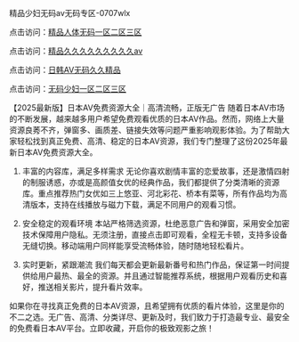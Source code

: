 精品少妇无码av无码专区-0707wlx


点击访问：<a href="https://bsdf-5f5.pages.dev/">精品人体无码一区二区三区</a>

点击访问：<a href="https://vassv.pages.dev/">精品久久久久久久久久久aⅴ</a>

点击访问：<a href="https://gfd-5xg.pages.dev/">日韩AV无码久久精品</a>

点击访问：<a href="https://fdhf-454.pages.dev/">无码少妇一区二区三区</a>


【2025最新版】日本AV免费资源大全｜高清流畅，正版无广告
随着日本AV市场的不断发展，越来越多用户希望免费观看优质的日本AV作品。然而，网络上大量资源良莠不齐，弹窗多、画质差、链接失效等问题严重影响观影体验。为了帮助大家轻松找到真正免费、高清、稳定的日本AV资源，我们专门整理了这份2025年最新日本AV免费资源大全。

1. 丰富的内容库，满足多样需求
无论你喜欢剧情丰富的恋爱故事，还是激情四射的制服诱惑，亦或是高颜值女优的经典作品，我们都提供了分类清晰的资源库。重点推荐热门女优如三上悠亚、河北彩花、桥本有菜等，所有作品均为高清版本，支持在线播放与磁力下载，满足不同用户的观看习惯。

2. 安全稳定的观看环境
本站严格筛选资源，杜绝恶意广告和弹窗，采用安全加密技术保障用户隐私。无须注册，直接点击即可观看，全程无卡顿，支持多设备无缝切换。移动端用户同样能享受流畅体验，随时随地轻松看片。

3. 实时更新，紧跟潮流
我们每天都会更新最新番号和热门作品，保证第一时间提供给用户最热、最全的资源。并且通过智能推荐系统，根据用户观看历史和喜好，推送相关影片，提升看片效率。

如果你在寻找真正免费的日本AV资源，且希望拥有优质的看片体验，这里是你的不二之选。无广告、高清、分类详尽、更新及时，我们致力于打造最专业、最安全的免费看日本AV平台。立即收藏，开启你的极致观影之旅！

<span style="display:none;">[Canonical link]( https://github.com/wlx070725/12402 ）</span>
